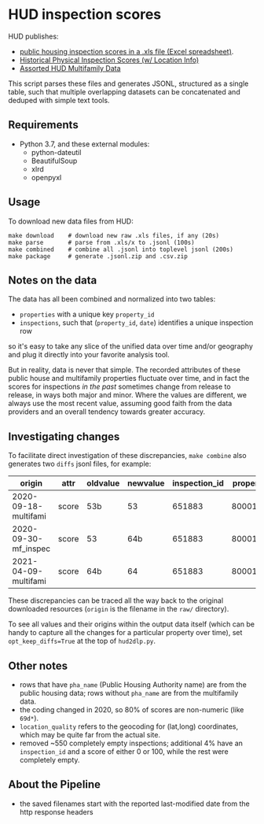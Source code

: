 # HUD inspection scores

HUD publishes:

- [public housing inspection scores in a .xls file (Excel spreadsheet)]([https://www.hud.gov/program_offices/housing/mfh/rems/remsinspecscores/remsphysinspscores).
- [Historical Physical Inspection Scores (w/ Location Info)](https://www.huduser.gov/portal/datasets/pis.html)
- [Assorted HUD Multifamily Data](https://www.hud.gov/program_offices/housing/mfh/mfdata)

This script parses these files and generates JSONL, structured as a single table, such that multiple overlapping datasets can be concatenated and deduped with simple text tools.

## Requirements

- Python 3.7, and these external modules:
    - python-dateutil
    - BeautifulSoup
    - xlrd
    - openpyxl

## Usage

To download new data files from HUD:

    make download    # download new raw .xls files, if any (20s)
    make parse       # parse from .xls/x to .jsonl (100s)
    make combined    # combine all .jsonl into toplevel jsonl (200s)
    make package     # generate .jsonl.zip and .csv.zip

## Notes on the data

The data has all been combined and normalized into two tables:

- `properties` with a unique key `property_id`
- `inspections`, such that (`property_id`, `date`) identifies a unique inspection row

so it's easy to take any slice of the unified data over time and/or geography and plug it directly into your favorite analysis tool.

But in reality, data is never that simple.
The recorded attributes of these public house and multifamily properties fluctuate over time, and in fact the scores for inspections *in the past* sometimes change from release to release, in ways both major and minor.
Where the values are different, we always use the most recent value, assuming good faith from the data providers and an overall tendency towards greater accuracy.

## Investigating changes

To facilitate direct investigation of these discrepancies, `make combine` also generates two `diffs` jsonl files, for example:

|origin                |attr   |oldvalue  |newvalue  |inspection\_id |property\_id |date        |score  |
|----------------------|-------|----------|----------|---------------|-------------|------------|-------|
|2020\-09\-18\-multifami|score  |53b       |53        |651883         |800019065    |2020\-02\-25|53     |
|2020\-09\-30\-mf\_inspec|score  |53        |64b       |651883         |800019065    |2020\-02\-25|64b    |
|2021\-04\-09\-multifami|score  |64b       |64        |651883         |800019065    |2020\-02\-25|64     |

These discrepancies can be traced all the way back to the original downloaded resources (`origin` is the filename in the `raw/` directory).

To see all values and their origins within the output data itself (which can be handy to capture all the changes for a particular property over time), set `opt_keep_diffs=True` at the top of `hud2dlp.py`.

## Other notes

- rows that have `pha_name` (Public Housing Authority name) are from the public housing data; rows without `pha_name` are from the multifamily data.
- the coding changed in 2020, so 80% of scores are non-numeric (like `69d*`).
- `location_quality` refers to the geocoding for (lat,long) coordinates, which may be quite far from the actual site.
- removed ~550 completely empty inspections; additional 4% have an `inspection_id` and a score of either 0 or 100, while the rest were completely empty.

## About the Pipeline

- the saved filenames start with the reported last-modified date from the http response headers

